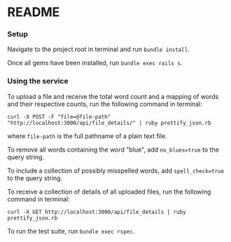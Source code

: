 # README

### Setup

Navigate to the project root in terminal and run `bundle install`.

Once all gems have been installed, run `bundle exec rails s`.


### Using the service

To upload a file and receive the total word count and a mapping of words and their respective counts, run the following command in terminal:

`curl -X POST -F "file=@file-path" "http://localhost:3000/api/file_details/" | ruby prettify_json.rb`

where `file-path` is the full pathname of a plain text file.

To remove all words containing the word "blue", add `no_blues=true` to the query string.

To include a collection of possibly misspelled words, add `spell_check=true` to the query string.

To receive a collection of details of all uploaded files, run the following command in terminal:

`curl -X GET http://localhost:3000/api/file_details | ruby prettify_json.rb`

To run the test suite, run `bundle exec rspec`.
